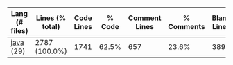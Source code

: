 |Lang (# files)|Lines (% total)|Code Lines|% Code|Comment Lines|% Comments|Blank Lines|% Blank|
| --- | --- | --- | --- | --- | --- | --- | --- |
|[java](https://github.com/ilja615/ForrestGame/tree/master/statistics/java/lines_descending.md) (29)|2787 (100.0%)|1741|62.5%|657|23.6%|389|14.0%|